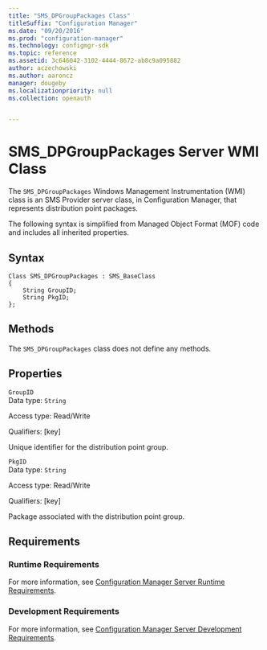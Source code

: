 ```yaml
---
title: "SMS_DPGroupPackages Class"
titleSuffix: "Configuration Manager"
ms.date: "09/20/2016"
ms.prod: "configuration-manager"
ms.technology: configmgr-sdk
ms.topic: reference
ms.assetid: 3c646042-3102-4444-8672-ab8c9a095882
author: aczechowski
ms.author: aaroncz
manager: dougeby
ms.localizationpriority: null
ms.collection: openauth


---
```

# SMS_DPGroupPackages Server WMI Class
The `SMS_DPGroupPackages` Windows Management Instrumentation (WMI) class is an SMS Provider server class, in Configuration Manager, that represents distribution point packages.  

 The following syntax is simplified from Managed Object Format (MOF) code and includes all inherited properties.  

## Syntax  

```  
Class SMS_DPGroupPackages : SMS_BaseClass  
{  
    String GroupID;  
    String PkgID;  
};  
```  

## Methods  
 The `SMS_DPGroupPackages` class does not define any methods.  

## Properties  
 `GroupID`  
 Data type: `String`  

 Access type: Read/Write  

 Qualifiers: [key]  

 Unique identifier for the distribution point group.  

 `PkgID`  
 Data type: `String`  

 Access type: Read/Write  

 Qualifiers: [key]  

 Package associated with the distribution point group.  

## Requirements  

### Runtime Requirements  
 For more information, see [Configuration Manager Server Runtime Requirements](../../../../../develop/core/reqs/server-runtime-requirements.md).  

### Development Requirements  
 For more information, see [Configuration Manager Server Development Requirements](../../../../../develop/core/reqs/server-development-requirements.md).  
